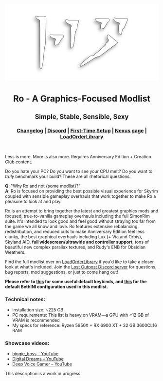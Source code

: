 <div align="center">

![Ro](assets/Ro.png)

# Ro - A Graphics-Focused Modlist

## Simple, Stable, Sensible, Sexy

### [Changelog](https://github.com/ThirdEyeSqueegee/Ro/blob/main/CHANGELOG.md) | [Discord](https://discord.gg/WF66mMu) | [First-Time Setup](https://github.com/ThirdEyeSqueegee/Ro/blob/main/SETUP.md) | [Nexus page](https://www.nexusmods.com/skyrimspecialedition/mods/84408) | [LoadOrderLibrary](https://loadorderlibrary.com/lists/ro-a-graphics-focused-modlist)

</div>
<br>

Less is more. More is also more. Requires Anniversary Edition + Creation Club content.

Do you hate your PC? Do you want to see your CPU melt? Do you want to _truly_ benchmark your build? These are all rhetorical questions.

**Q**: "Why Ro and not {some modlist}?" <br>
**A**: Ro is focused on providing the best possible visual experience for Skyrim coupled with sensible gameplay overhauls that work together to make Ro a pleasure to look at and play.

Ro is an attempt to bring together the latest and greatest graphics mods and focused, true-to-vanilla gameplay overhauls including the full SimonRim suite. It's intended to look good and feel good without straying too far from the game we all know and love. Ro features extensive rebalancing, redistribution, and reduced cuts to make Anniversary Edition feel less clunky, the best graphical overhauls including Lux (+ Via and Orbis), Skyland AIO, **full widescreen/ultrawide and controller support**, tons of beautiful new complex parallax textures, and Rudy's ENB for Obsidian Weathers.

Find the full modlist over on [LoadOrderLibrary](https://loadorderlibrary.com/lists/ro-a-graphics-focused-modlist) if you'd like to take a closer look at what's included. Join the [Lost Outpost Discord server](https://discord.gg/WF66mMu) for questions, bug reports, mod suggestions, or just to come hang out!

**Please refer to [this](https://github.com/ThirdEyeSqueegee/Ro/blob/main/KEYBINDS.md) for some useful default keybinds, and [this](https://github.com/ThirdEyeSqueegee/Ro/blob/main/BETHINI.md) for the default BethINI configuration used in this modlist.**

### Technical notes:

- Installation size: ~225 GB
- PC requirements: This list is heavy on VRAM&mdash;a GPU with &ge;12 GB of VRAM is recommended
- My specs for reference: Ryzen 5950X + RX 6900 XT + 32 GB 3600CL16 RAM

### Showcase videos:

- [biggie_boss &ndash; YouTube](https://www.youtube.com/watch?v=loFsLilC1UY)
- [Digital Dreams &ndash; YouTube](https://www.youtube.com/watch?v=5OabYOmb05I)
- [Deep Voice Gamer &ndash; YouTube](https://www.youtube.com/watch?v=PgYoI4yKRr8)

This description is a work in progress.
